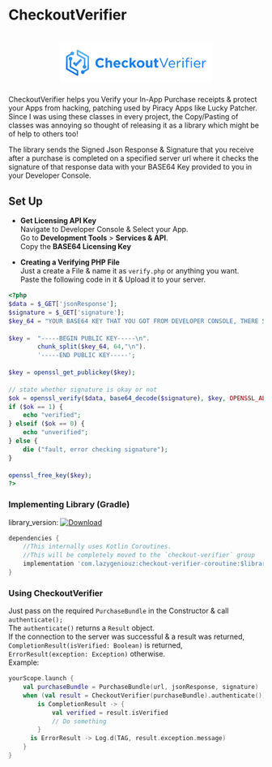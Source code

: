 # CheckoutVerifier

<h1 align=center>
<img src="logo/horizontal.png" width=60%>
</h1>

CheckoutVerifier helps you Verify your In-App Purchase receipts & protect your Apps from hacking, patching used by Piracy Apps like Lucky Patcher.\
Since I was using these classes in every project, the Copy/Pasting of classes was annoying so thought of releasing it as a library which might be of help to others too!

The library sends the Signed Json Response & Signature that you receive after a purchase is completed on a specified server url where it checks the signature of that response data with your BASE64 Key provided to you in your Developer Console.

## Set Up
*   **Get Licensing API Key**\
Navigate to Developer Console & Select your App.\
Go to **Development Tools** > **Services & API**.\
Copy the **BASE64 Licensing Key**


*   **Creating a Verifying PHP File**\
Just a create a File & name it as `verify.php` or anything you want.\
Paste the following code in it & Upload it to your server.

```php
<?php
$data = $_GET['jsonResponse'];
$signature = $_GET['signature'];
$key_64 = "YOUR BASE64 KEY THAT YOU GOT FROM DEVELOPER CONSOLE, THERE SHOULD BE NO SPACES!";

$key =  "-----BEGIN PUBLIC KEY-----\n".
        chunk_split($key_64, 64,"\n").
        '-----END PUBLIC KEY-----';

$key = openssl_get_publickey($key);

// state whether signature is okay or not
$ok = openssl_verify($data, base64_decode($signature), $key, OPENSSL_ALGO_SHA1);
if ($ok == 1) {
    echo "verified";
} elseif ($ok == 0) {
    echo "unverified";
} else {
    die ("fault, error checking signature");
}

openssl_free_key($key);
?>
```

### Implementing Library (Gradle)
library_version: [![Download](https://api.bintray.com/packages/itznotabug/Maven/CheckoutVerifier/images/download.svg)](https://bintray.com/itznotabug/Maven/CheckoutVerifier/_latestVersion)
```gradle
dependencies {
    //This internally uses Kotlin Coroutines.
    //This will be completely moved to the `checkout-verifier` group
    implementation 'com.lazygeniouz:checkout-verifier-coroutine:$library_version'
}
```

### Using CheckoutVerifier
Just pass on the required `PurchaseBundle` in the Constructor & call `authenticate();`\
The `authenticate()` returns a `Result` object.\
If the connection to the server was successful & a result was returned,\
`CompletionResult(isVerified: Boolean)` is returned, `ErrorResult(exception: Exception)` otherwise.\
Example:
```kotlin
yourScope.launch {
    val purchaseBundle = PurchaseBundle(url, jsonResponse, signature)
    when (val result = CheckoutVerifier(purchaseBundle).authenticate()) {
        is CompletionResult -> {
            val verified = result.isVerified
            // Do something
        }
      is ErrorResult -> Log.d(TAG, result.exception.message)
    }
}
```
